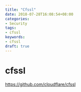 ```yaml
---
title: "Cfssl"
date: 2018-07-28T16:08:54+08:00
categories:
- Security
tags:
- cfssl
keywords:
- cfssl
draft: true
---
```


# cfssl

<https://github.com/cloudflare/cfssl>

